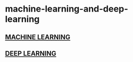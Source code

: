 # machine-learning-and-deep-learning

## [MACHINE LEARNING](./Machine-Learning/README.md)
## [DEEP LEARNING](./Deep-Learning/README.md)

